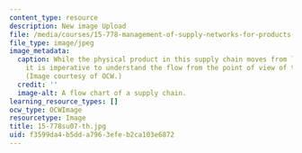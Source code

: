 ```yaml
---
content_type: resource
description: New image Upload
file: /media/courses/15-778-management-of-supply-networks-for-products-and-services-summer-2004/f3599da4b5dda7963efeb2ca103e6872_15-778su07-th.jpg
file_type: image/jpeg
image_metadata:
  caption: While the physical product in this supply chain moves from left to right,
    it is imperative to understand the flow from the point of view of the customer.
    (Image courtesy of OCW.)
  credit: ''
  image-alt: A flow chart of a supply chain.
learning_resource_types: []
ocw_type: OCWImage
resourcetype: Image
title: 15-778su07-th.jpg
uid: f3599da4-b5dd-a796-3efe-b2ca103e6872
---
```

